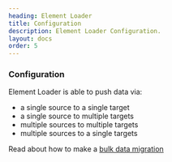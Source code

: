 ```yaml
---
heading: Element Loader
title: Configuration
description: Element Loader Configuration.
layout: docs
order: 5
---
```


### Configuration

Element Loader is able to push data via:

* a single source to a single target
* a single source to multiple targets
* multiple sources to multiple targets
* multiple sources to a single targets

Read about how to make a [bulk data migration](migration.html)
